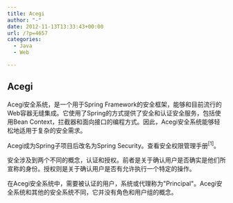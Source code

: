 ```yaml
---
title: Acegi
author: "-"
date: 2012-11-13T13:33:43+00:00
url: /?p=4657
categories:
  - Java
  - Web

---
```

## Acegi
Acegi安全系统，是一个用于Spring Framework的安全框架，能够和目前流行的Web容器无缝集成。它使用了Spring的方式提供了安全和认证安全服务，包括使用Bean Context，拦截器和面向接口的编程方式。因此，Acegi安全系统能够轻松地适用于复杂的安全需求。

Acegi成为Spring子项目后改名为Spring Security。查看安全权限管理手册<sup>[1]</sup>。

安全涉及到两个不同的概念，认证和授权。前者是关于确认用户是否确实是他们所宣称的身份。授权则是关于确认用户是否有允许执行一个特定的操作。

在Acegi安全系统中，需要被认证的用户，系统或代理称为"Principal"。Acegi安全系统和其他的安全系统不同，它并没有角色和用户组的概念。
